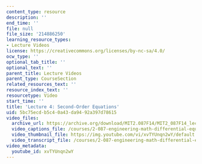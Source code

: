```yaml
---
content_type: resource
description: ''
end_time: ''
file: null
file_size: '214886250'
learning_resource_types:
- Lecture Videos
license: https://creativecommons.org/licenses/by-nc-sa/4.0/
ocw_type: ''
optional_tab_title: ''
optional_text: ''
parent_title: Lecture Videos
parent_type: CourseSection
related_resources_text: ''
resource_index_text: ''
resourcetype: Video
start_time: ''
title: 'Lecture 4: Second-Order Equations'
uid: 5bc75ecd-b5c4-0a43-da94-92a397d78615
video_files:
  archive_url: https://archive.org/download/MIT2.087F14/MIT2_087F14_lec04_300k.mp4
  video_captions_file: /courses/2-087-engineering-math-differential-equations-and-linear-algebra-fall-2014/d7583607c7ec52a1a3ca22ff0a12a758_xvTYUnqn2wY.vtt
  video_thumbnail_file: https://img.youtube.com/vi/xvTYUnqn2wY/default.jpg
  video_transcript_file: /courses/2-087-engineering-math-differential-equations-and-linear-algebra-fall-2014/40d59a9869ee18b45556e1361eb1e10e_xvTYUnqn2wY.pdf
video_metadata:
  youtube_id: xvTYUnqn2wY
---
```

